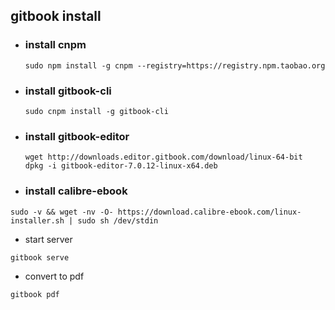 ## gitbook install

- ### install cnpm
  ```shell
  sudo npm install -g cnpm --registry=https://registry.npm.taobao.org
  ```

- ### install gitbook-cli
  ```shell
  sudo cnpm install -g gitbook-cli
  ```

- ### install gitbook-editor
  ```shell
  wget http://downloads.editor.gitbook.com/download/linux-64-bit
  dpkg -i gitbook-editor-7.0.12-linux-x64.deb
  ```

- ### install calibre-ebook
 ```shell
 sudo -v && wget -nv -O- https://download.calibre-ebook.com/linux-installer.sh | sudo sh /dev/stdin
  ```
- start server
 ```shell
 gitbook serve
 ```

- convert to pdf
 ```shell
 gitbook pdf
 ```
